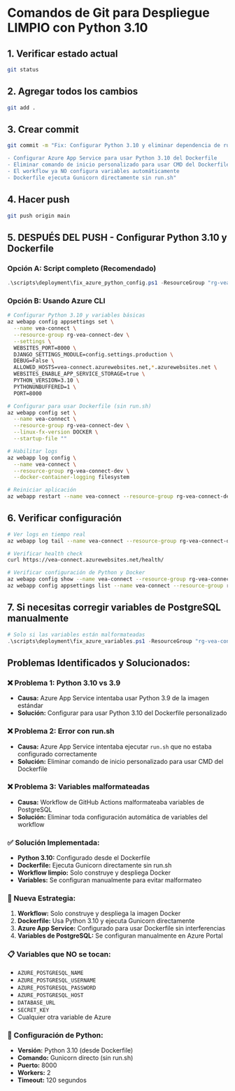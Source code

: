# Comandos de Git para Despliegue LIMPIO con Python 3.10

## 1. Verificar estado actual
```bash
git status
```

## 2. Agregar todos los cambios
```bash
git add .
```

## 3. Crear commit
```bash
git commit -m "Fix: Configurar Python 3.10 y eliminar dependencia de run.sh

- Configurar Azure App Service para usar Python 3.10 del Dockerfile
- Eliminar comando de inicio personalizado para usar CMD del Dockerfile
- El workflow ya NO configura variables automáticamente
- Dockerfile ejecuta Gunicorn directamente sin run.sh"
```

## 4. Hacer push
```bash
git push origin main
```

## 5. DESPUÉS DEL PUSH - Configurar Python 3.10 y Dockerfile

### Opción A: Script completo (Recomendado)
```powershell
.\scripts\deployment\fix_azure_python_config.ps1 -ResourceGroup "rg-vea-connect-dev" -WebAppName "vea-connect"
```

### Opción B: Usando Azure CLI
```bash
# Configurar Python 3.10 y variables básicas
az webapp config appsettings set \
  --name vea-connect \
  --resource-group rg-vea-connect-dev \
  --settings \
  WEBSITES_PORT=8000 \
  DJANGO_SETTINGS_MODULE=config.settings.production \
  DEBUG=False \
  ALLOWED_HOSTS=vea-connect.azurewebsites.net,*.azurewebsites.net \
  WEBSITES_ENABLE_APP_SERVICE_STORAGE=true \
  PYTHON_VERSION=3.10 \
  PYTHONUNBUFFERED=1 \
  PORT=8000

# Configurar para usar Dockerfile (sin run.sh)
az webapp config set \
  --name vea-connect \
  --resource-group rg-vea-connect-dev \
  --linux-fx-version DOCKER \
  --startup-file ""

# Habilitar logs
az webapp log config \
  --name vea-connect \
  --resource-group rg-vea-connect-dev \
  --docker-container-logging filesystem

# Reiniciar aplicación
az webapp restart --name vea-connect --resource-group rg-vea-connect-dev
```

## 6. Verificar configuración
```bash
# Ver logs en tiempo real
az webapp log tail --name vea-connect --resource-group rg-vea-connect-dev

# Verificar health check
curl https://vea-connect.azurewebsites.net/health/

# Verificar configuración de Python y Docker
az webapp config show --name vea-connect --resource-group rg-vea-connect-dev --query linuxFxVersion
az webapp config appsettings list --name vea-connect --resource-group rg-vea-connect-dev --query '[?name==`PYTHON_VERSION` || name==`WEBSITES_PORT`]'
```

## 7. Si necesitas corregir variables de PostgreSQL manualmente
```powershell
# Solo si las variables están malformateadas
.\scripts\deployment\fix_azure_variables.ps1 -ResourceGroup "rg-vea-connect-dev" -WebAppName "vea-connect"
```

## Problemas Identificados y Solucionados:

### ❌ Problema 1: Python 3.10 vs 3.9
- **Causa:** Azure App Service intentaba usar Python 3.9 de la imagen estándar
- **Solución:** Configurar para usar Python 3.10 del Dockerfile personalizado

### ❌ Problema 2: Error con run.sh
- **Causa:** Azure App Service intentaba ejecutar `run.sh` que no estaba configurado correctamente
- **Solución:** Eliminar comando de inicio personalizado para usar CMD del Dockerfile

### ❌ Problema 3: Variables malformateadas
- **Causa:** Workflow de GitHub Actions malformateaba variables de PostgreSQL
- **Solución:** Eliminar toda configuración automática de variables del workflow

### ✅ Solución Implementada:
- **Python 3.10:** Configurado desde el Dockerfile
- **Dockerfile:** Ejecuta Gunicorn directamente sin run.sh
- **Workflow limpio:** Solo construye y despliega Docker
- **Variables:** Se configuran manualmente para evitar malformateo

### 🔧 Nueva Estrategia:
1. **Workflow:** Solo construye y despliega la imagen Docker
2. **Dockerfile:** Usa Python 3.10 y ejecuta Gunicorn directamente
3. **Azure App Service:** Configurado para usar Dockerfile sin interferencias
4. **Variables de PostgreSQL:** Se configuran manualmente en Azure Portal

### 📋 Variables que NO se tocan:
- `AZURE_POSTGRESQL_NAME`
- `AZURE_POSTGRESQL_USERNAME`
- `AZURE_POSTGRESQL_PASSWORD`
- `AZURE_POSTGRESQL_HOST`
- `DATABASE_URL`
- `SECRET_KEY`
- Cualquier otra variable de Azure

### 🐍 Configuración de Python:
- **Versión:** Python 3.10 (desde Dockerfile)
- **Comando:** Gunicorn directo (sin run.sh)
- **Puerto:** 8000
- **Workers:** 2
- **Timeout:** 120 segundos
